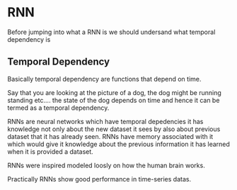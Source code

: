 # RNN
Before jumping into what a RNN is we  should undersand what temporal dependency is

## Temporal Dependency
Basically temporal dependency are functions that depend on time.

Say that you are looking at the picture of a dog, the dog might be running standing etc.... the state of the dog depends on time and hence it can be termed as a temporal dependency.

RNNs are neural networks which have temporal depedencies it has knowledge not only about the new dataset it sees by also about previous dataset that it has already seen.
RNNs have memory associated with it which would give it knowledge about the previous information it has learned when it is provided a dataset.

RNNs were inspired modeled loosly on how the human brain works.

Practically RNNs show good performance in time-series datas.

